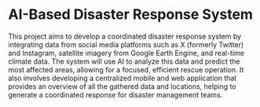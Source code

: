 # AI-Based Disaster Response System

This project aims to develop a coordinated disaster response system by integrating data from social media platforms such as X (formerly Twitter) and Instagram, satellite imagery from Google Earth Engine, and real-time climate data. The system will use AI to analyze this data and predict the most affected areas, allowing for a focused, efficient rescue operation. It also involves developing a centralized mobile and web application that provides an overview of all the gathered data and locations, helping to generate a coordinated response for disaster management teams.
